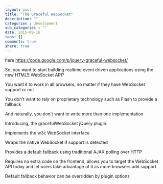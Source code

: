 ```yaml
---
layout: post
title: "The Graceful WebSocket"
description: ""
categories : development
sub_categories : ""
date: 2015-09-16
tags: []
comments: true
share: true
---
```


  

here https://code.google.com/p/jquery-graceful-websocket/

  

So, you want to start building realtime event driven applications using the
new HTML5 WebSocket API?

  

You want it to work in all browsers, no matter if they have WebSocket support
or not

You don't want to rely on proprietary technology such as Flash to provide a
fallback

And naturally, you don't want to write more than one implementation

Introducing, the gracefulWebSocket jQuery plugin:

  

Implements the w3c WebSocket interface

Wraps the native WebSocket if support is detected

Provides a default fallback using traditional AJAX polling over HTTP

Requires no extra code on the frontend, allows you to target the WebSocket API
today and let users take advantage of it as more browsers add support.

Default fallback behavior can be overridden by plugin options

